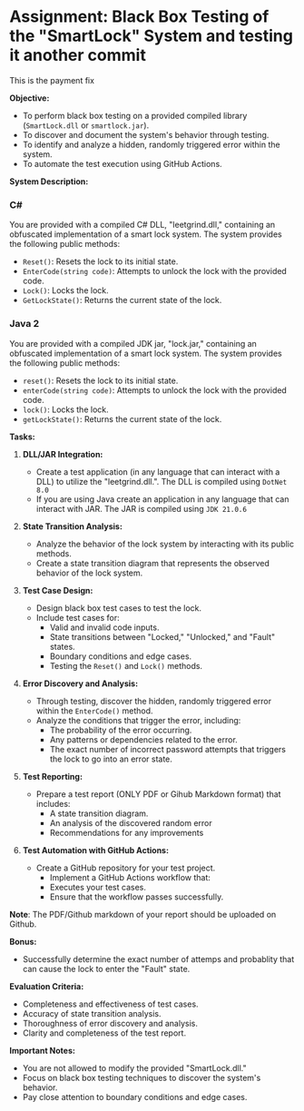 # Assignment: Black Box Testing of the "SmartLock" System and testing it another commit
This is the payment fix

**Objective:**

* To perform black box testing on a provided compiled library (`SmartLock.dll` or `smartlock.jar`).
* To discover and document the system's behavior through testing.
* To identify and analyze a hidden, randomly triggered error within the system.
* To automate the test execution using GitHub Actions.

**System Description:**

### C#
You are provided with a compiled C# DLL, "leetgrind.dll," containing an obfuscated implementation of a smart lock system. The system provides the following public methods:

* `Reset()`: Resets the lock to its initial state.
* `EnterCode(string code)`: Attempts to unlock the lock with the provided code.
* `Lock()`: Locks the lock.
* `GetLockState()`: Returns the current state of the lock.

### Java 2
You are provided with a compiled JDK jar, "lock.jar," containing an obfuscated implementation of a smart lock system. The system provides the following public methods:

* `reset()`: Resets the lock to its initial state.
* `enterCode(string code)`: Attempts to unlock the lock with the provided code.
* `lock()`: Locks the lock.
* `getLockState()`: Returns the current state of the lock.

**Tasks:**

1.  **DLL/JAR Integration:**
    * Create a test application (in any language that can interact with a DLL) to utilize the "leetgrind.dll.". The DLL is compiled using `DotNet 8.0`
    * If you are using Java create an application in any language that can interact with JAR. The JAR is compiled using `JDK 21.0.6`
2.  **State Transition Analysis:**
    * Analyze the behavior of the lock system by interacting with its public methods.
    * Create a state transition diagram that represents the observed behavior of the lock system.
3.  **Test Case Design:**
    * Design black box test cases to test the lock.
    * Include test cases for:
        * Valid and invalid code inputs.
        * State transitions between "Locked," "Unlocked," and "Fault" states.
        * Boundary conditions and edge cases.
        * Testing the `Reset()` and `Lock()` methods.
4.  **Error Discovery and Analysis:**
    * Through testing, discover the hidden, randomly triggered error within the `EnterCode()` method.
    * Analyze the conditions that trigger the error, including:
        * The probability of the error occurring.
        * Any patterns or dependencies related to the error.
        * The exact number of incorrect password attempts that triggers the lock to go into an error state.

5.  **Test Reporting:**

    * Prepare a test report (ONLY PDF or Gihub Markdown format) that includes:
        * A state transition diagram.
        * An analysis of the discovered random error
        * Recommendations for any improvements

6. **Test Automation with GitHub Actions:**
     * Create a GitHub repository for your test project.
        * Implement a GitHub Actions workflow that: 
        * Executes your test cases. 
        * Ensure that the workflow passes successfully.

**Note**:
The PDF/Github markdown of your report should be uploaded on Github.

**Bonus:**

* Successfully determine the exact number of attemps and probablity that can cause the lock to enter the "Fault" state.

**Evaluation Criteria:**

* Completeness and effectiveness of test cases.
* Accuracy of state transition analysis.
* Thoroughness of error discovery and analysis.
* Clarity and completeness of the test report.

**Important Notes:**

* You are not allowed to modify the provided "SmartLock.dll."
* Focus on black box testing techniques to discover the system's behavior.
* Pay close attention to boundary conditions and edge cases.
